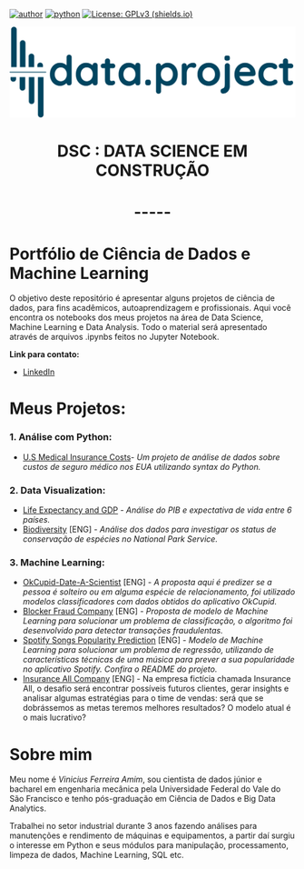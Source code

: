 [![author](https://img.shields.io/badge/vfamim-LinkedIn-blue.svg)](https://www.linkedin.com/in/vinicius-ferreira-amim-24275750/) [![python](https://img.shields.io/badge/python-v3.9-yellowgreen)](https://www.python.org/downloads/) [![License: GPLv3 (shields.io)](https://img.shields.io/badge/License-GPLv3-yellow.svg)](https://perso.crans.org/besson/LICENSE.html)



<p align = 'center'><img src="https://github.com/vfamim/Data-Science/blob/main/Logo/data%20project.png" style="zoom:50%;" /> </p>

# <p align ='center'>**DSC : DATA SCIENCE EM CONSTRUÇÃO**</p>

# <p align ='center'>-----</p>


# Portfólio de Ciência de Dados e Machine Learning

O objetivo deste repositório é apresentar alguns projetos de ciência de dados, para fins acadêmicos, autoaprendizagem e profissionais. Aqui você encontra os notebooks dos meus projetos na área de Data Science, Machine Learning e Data Analysis. Todo o material será apresentado através de arquivos .ipynbs feitos no Jupyter Notebook. 



**Link para contato:**

* [LinkedIn](https://www.linkedin.com/in/vfamim/)

  

# Meus Projetos:

### 1. Análise com Python:

* [U.S Medical Insurance Costs](https://github.com/vfamim/Data-Science/blob/main/U.S.%20Medical%20Insurance%20Costs/U.S.%20Medical%20Insurance%20Costs.ipynb)-  *Um projeto de análise de dados sobre custos de seguro médico nos EUA utilizando syntax do Python.*

### 2. Data Visualization:

* [Life Expectancy and GDP](https://github.com/vfamim/Data-Science/blob/main/Life-Expectancy-and-GDP-Starter/life_expectancy_gdp.ipynb) - *Análise do PIB e expectativa de vida entre 6 países.*
* [Biodiversity](https://github.com/vfamim/Data-Science/blob/main/Biodiversity/Biodiversity_DataViz.ipynb) [ENG] - *Análise dos dados para investigar os status de conservação de espécies no National Park Service.*

### 3. Machine Learning:
* [OkCupid-Date-A-Scientist](https://github.com/vfamim/Date-a-Scientist) [ENG] - *A proposta aqui é predizer se a pessoa é solteiro ou em alguma espécie de relacionamento, foi utilizado modelos classificadores com dados obtidos do aplicativo OkCupid.*
* [Blocker Fraud Company](https://github.com/vfamim/Data-Science/tree/main/Blocker%20Fraud) [ENG] - *Proposta de modelo de Machine Learning para solucionar um problema de classificação, o algoritmo foi desenvolvido para detectar transações fraudulentas.*
* [Spotify Songs Popularity Prediction](https://github.com/vfamim/spotfy_dataset) [ENG] - *Modelo de Machine Learning para solucionar um problema de regressão, utilizando de características técnicas de uma música para prever a sua popularidade no aplicativo Spotify. Confira o README do projeto.*
* [Insurance All Company](https://github.com/vfamim/Insurance-all-company) [ENG] - Na empresa fictícia chamada Insurance All, o desafio será encontrar possíveis futuros clientes, gerar insights e analisar algumas estratégias para o time de vendas: será que se dobrássemos as metas teremos melhores resultados? O modelo atual é o mais lucrativo?

# Sobre mim

Meu nome é *Vinicius Ferreira Amim*, sou cientista de dados júnior e bacharel em engenharia mecânica pela Universidade Federal do Vale do São Francisco e tenho pós-graduação em Ciência de Dados e Big Data Analytics.

Trabalhei no setor industrial durante 3 anos fazendo análises para manutenções e rendimento de máquinas e equipamentos, a partir daí surgiu o interesse em Python e seus módulos para manipulação, processamento, limpeza de dados,  Machine Learning, SQL etc.

